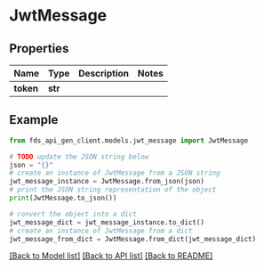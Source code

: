 # JwtMessage


## Properties

Name | Type | Description | Notes
------------ | ------------- | ------------- | -------------
**token** | **str** |  | 

## Example

```python
from fds_api_gen_client.models.jwt_message import JwtMessage

# TODO update the JSON string below
json = "{}"
# create an instance of JwtMessage from a JSON string
jwt_message_instance = JwtMessage.from_json(json)
# print the JSON string representation of the object
print(JwtMessage.to_json())

# convert the object into a dict
jwt_message_dict = jwt_message_instance.to_dict()
# create an instance of JwtMessage from a dict
jwt_message_from_dict = JwtMessage.from_dict(jwt_message_dict)
```
[[Back to Model list]](../README.md#documentation-for-models) [[Back to API list]](../README.md#documentation-for-api-endpoints) [[Back to README]](../README.md)



